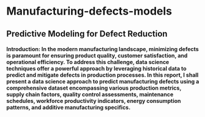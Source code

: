 # Manufacturing-defects-models
## Predictive Modeling for Defect Reduction
#### Introduction: In the modern manufacturing landscape, minimizing defects is paramount for ensuring product quality, customer satisfaction, and operational efficiency. To address this challenge, data science techniques offer a powerful approach by leveraging historical data to predict and mitigate defects in production processes. In this report, I shall present a data science approach to predict manufacturing defects using a comprehensive dataset encompassing various production metrics, supply chain factors, quality control assessments, maintenance schedules, workforce productivity indicators, energy consumption patterns, and additive manufacturing specifics.
